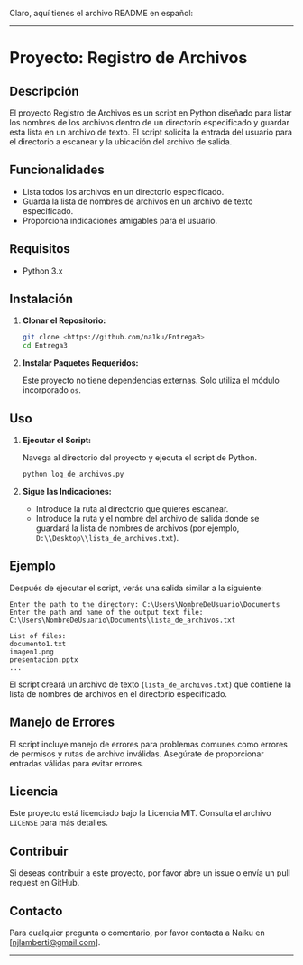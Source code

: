 Claro, aquí tienes el archivo README en español:

---

# Proyecto: Registro de Archivos

## Descripción

El proyecto Registro de Archivos es un script en Python diseñado para listar los nombres de los archivos dentro de un directorio especificado y guardar esta lista en un archivo de texto. El script solicita la entrada del usuario para el directorio a escanear y la ubicación del archivo de salida.

## Funcionalidades

- Lista todos los archivos en un directorio especificado.
- Guarda la lista de nombres de archivos en un archivo de texto especificado.
- Proporciona indicaciones amigables para el usuario.

## Requisitos

- Python 3.x

## Instalación

1. **Clonar el Repositorio:**

   ```bash
   git clone <https://github.com/na1ku/Entrega3>
   cd Entrega3
   ```

2. **Instalar Paquetes Requeridos:**

   Este proyecto no tiene dependencias externas. Solo utiliza el módulo incorporado `os`.

## Uso

1. **Ejecutar el Script:**

   Navega al directorio del proyecto y ejecuta el script de Python.

   ```bash
   python log_de_archivos.py
   ```

2. **Sigue las Indicaciones:**

   - Introduce la ruta al directorio que quieres escanear.
   - Introduce la ruta y el nombre del archivo de salida donde se guardará la lista de nombres de archivos (por ejemplo, `D:\\Desktop\\lista_de_archivos.txt`).

## Ejemplo

Después de ejecutar el script, verás una salida similar a la siguiente:

```plaintext
Enter the path to the directory: C:\Users\NombreDeUsuario\Documents
Enter the path and name of the output text file: C:\Users\NombreDeUsuario\Documents\lista_de_archivos.txt

List of files:
documento1.txt
imagen1.png
presentacion.pptx
...
```

El script creará un archivo de texto (`lista_de_archivos.txt`) que contiene la lista de nombres de archivos en el directorio especificado.

## Manejo de Errores

El script incluye manejo de errores para problemas comunes como errores de permisos y rutas de archivo inválidas. Asegúrate de proporcionar entradas válidas para evitar errores.

## Licencia

Este proyecto está licenciado bajo la Licencia MIT. Consulta el archivo `LICENSE` para más detalles.

## Contribuir

Si deseas contribuir a este proyecto, por favor abre un issue o envía un pull request en GitHub.

## Contacto

Para cualquier pregunta o comentario, por favor contacta a Naiku en [njlamberti@gmail.com].

---
